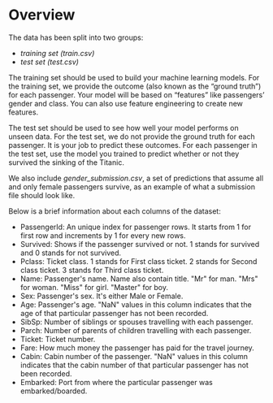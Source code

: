 # Overview

The data has been split into two groups:

- *training set (train.csv)*
- *test set (test.csv)*

The training set should be used to build your machine learning models. For the training set, we provide the outcome (also known as the “ground truth”) for each passenger. Your model will be based on “features” like passengers’ gender and class. You can also use feature engineering to create new features.

The test set should be used to see how well your model performs on unseen data. For the test set, we do not provide the ground truth for each passenger. It is your job to predict these outcomes. For each passenger in the test set, use the model you trained to predict whether or not they survived the sinking of the Titanic.

We also include *gender_submission.csv*, a set of predictions that assume all and only female passengers survive, as an example of what a submission file should look like.

Below is a brief information about each columns of the dataset:

- PassengerId: An unique index for passenger rows. It starts from 1 for first row and increments by 1 for every new rows.
- Survived: Shows if the passenger survived or not. 1 stands for survived and 0 stands for not survived.
- Pclass: Ticket class. 1 stands for First class ticket. 2 stands for Second class ticket. 3 stands for Third class ticket.
- Name: Passenger's name. Name also contain title. "Mr" for man. "Mrs" for woman. "Miss" for girl. "Master" for boy.
- Sex: Passenger's sex. It's either Male or Female.
- Age: Passenger's age. "NaN" values in this column indicates that the age of that particular passenger has not been recorded.
- SibSp: Number of siblings or spouses travelling with each passenger.
- Parch: Number of parents of children travelling with each passenger.
- Ticket: Ticket number.
- Fare: How much money the passenger has paid for the travel journey.
- Cabin: Cabin number of the passenger. "NaN" values in this column indicates that the cabin number of that particular passenger has not been recorded.
- Embarked: Port from where the particular passenger was embarked/boarded.
